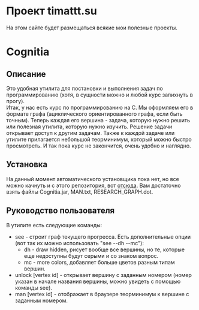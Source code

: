 # Проект timattt.su
На этом сайте будет размещаться всякие мои полезные проекты.
# Cognitia
## Описание
Это удобная утилита для постановки и выполнения задач по программированию (хотя, в сущности можно и любой курс запихнуть в прогу).   
Итак, у нас есть курс по программированию на С. Мы оформляем его в формате графа (ациклического ориентированного графа, если быть точным).
Теперь каждая его вершина - задача, которую нужно решить или полезная утилита, которую нужно изучить. Решение задачи открывает доступ к другим задачам.
Также к каждой задаче или утилите прилагается небольшой теорминимум, который можно быстро просмотреть.
И так пока курс не закончится, очень удобно и наглядно.
## Установка
На данный момент автоматического установщика пока нет, но все можно качнуть и с этого репозитория, вот [отсюда](https://github.com/timattt/Project-timattt.su/tree/master/Cognitia/bin). Вам достаточно взять файлы Cognitia.jar, MAN.txt, RESEARCH_GRAPH.dot.
## Руководство пользователя
В утилите есть следующие команды:    
* see - строит граф текущего прогресса. Есть дополнительные опции (вот так их можно использовать "see --dh --mc"):   
  * dh - draw hidden, рисует вообще все вершины, но те, которые еще недоступны будут серыми и со знаком вопрос.
  * mc - more colors, добавляет больше цветов разным типам вершин.   
* unlock [vertex id] - открывает вершину с заданным номером (номер указан в начале названия вершины, можно увидеть с помощью команды see).   
* man [vertex id] - отображает в браузере теорминимум к вершине с заданным номером.   
